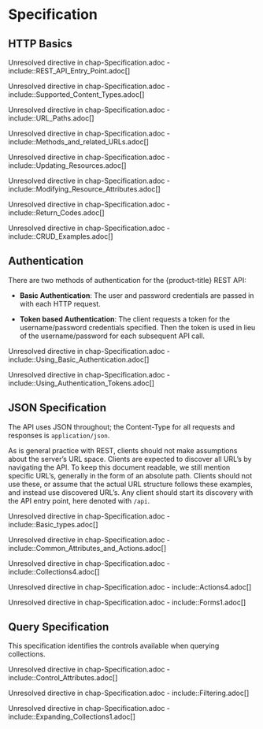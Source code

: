 # Specification

## HTTP Basics

Unresolved directive in chap-Specification.adoc -
include::REST\_API\_Entry\_Point.adoc\[\]

Unresolved directive in chap-Specification.adoc -
include::Supported\_Content\_Types.adoc\[\]

Unresolved directive in chap-Specification.adoc -
include::URL\_Paths.adoc\[\]

Unresolved directive in chap-Specification.adoc -
include::Methods\_and\_related\_URLs.adoc\[\]

Unresolved directive in chap-Specification.adoc -
include::Updating\_Resources.adoc\[\]

Unresolved directive in chap-Specification.adoc -
include::Modifying\_Resource\_Attributes.adoc\[\]

Unresolved directive in chap-Specification.adoc -
include::Return\_Codes.adoc\[\]

Unresolved directive in chap-Specification.adoc -
include::CRUD\_Examples.adoc\[\]

## Authentication

There are two methods of authentication for the {product-title} REST
API:

  - **Basic Authentication**: The user and password credentials are
    passed in with each HTTP request.

  - **Token based Authentication**: The client requests a token for the
    username/password credentials specified. Then the token is used in
    lieu of the username/password for each subsequent API call.

Unresolved directive in chap-Specification.adoc -
include::Using\_Basic\_Authentication.adoc\[\]

Unresolved directive in chap-Specification.adoc -
include::Using\_Authentication\_Tokens.adoc\[\]

## JSON Specification

The API uses JSON throughout; the Content-Type for all requests and
responses is `application/json`.

As is general practice with REST, clients should not make assumptions
about the server’s URL space. Clients are expected to discover all URL’s
by navigating the API. To keep this document readable, we still mention
specific URL’s, generally in the form of an absolute path. Clients
should not use these, or assume that the actual URL structure follows
these examples, and instead use discovered URL’s. Any client should
start its discovery with the API entry point, here denoted with `/api`.

Unresolved directive in chap-Specification.adoc -
include::Basic\_types.adoc\[\]

Unresolved directive in chap-Specification.adoc -
include::Common\_Attributes\_and\_Actions.adoc\[\]

Unresolved directive in chap-Specification.adoc -
include::Collections4.adoc\[\]

Unresolved directive in chap-Specification.adoc -
include::Actions4.adoc\[\]

Unresolved directive in chap-Specification.adoc -
include::Forms1.adoc\[\]

## Query Specification

This specification identifies the controls available when querying
collections.

Unresolved directive in chap-Specification.adoc -
include::Control\_Attributes.adoc\[\]

Unresolved directive in chap-Specification.adoc -
include::Filtering.adoc\[\]

Unresolved directive in chap-Specification.adoc -
include::Expanding\_Collections1.adoc\[\]
